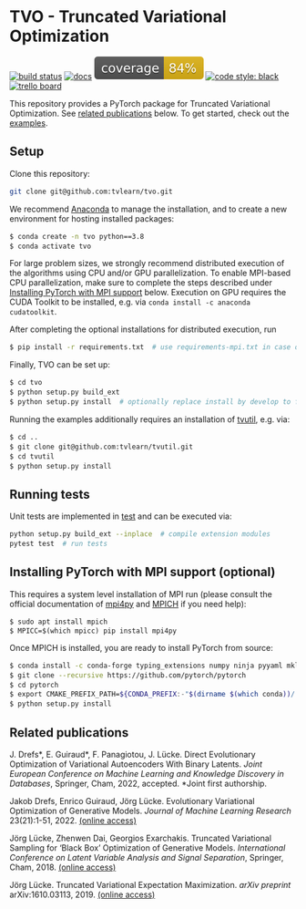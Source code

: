 # TVO - Truncated Variational Optimization <br>
[![build status](https://github.com/tvlearn/tvo/actions/workflows/test.yml/badge.svg)](https://github.com/tvlearn/tvo/actions/workflows/test.yml?query=branch%3Amaster)
[![docs](https://img.shields.io/badge/docs-latest-blue.svg)](https://tvlearn.github.io/tvo)
[![coverage](https://raw.githubusercontent.com/tvlearn/tvo/gh-pages/docs/cov_badge.svg)](https://tvlearn.github.io/tvo/htmlcov/)
[![code style: black](https://img.shields.io/badge/code%20style-black-000000.svg)](https://github.com/ambv/black)
[![trello board](https://img.shields.io/badge/trello%20board-private-blue.svg)](https://trello.com/b/EuWTcm4w/tvem-repo)

This repository provides a PyTorch package for Truncated Variational Optimization. See [related publications](#related-publications) below. To get started, check out the [examples](/examples).


## Setup
Clone this repository:

```bash
git clone git@github.com:tvlearn/tvo.git
```

We recommend [Anaconda](https://www.anaconda.com/) to manage the installation, and to create a new environment for hosting installed packages:

```bash
$ conda create -n tvo python==3.8
$ conda activate tvo
```

For large problem sizes, we strongly recommend distributed execution of the algorithms using CPU and/or GPU parallelization. To enable MPI-based CPU parallelization, make sure to complete the steps described under [Installing PyTorch with MPI support](#installing-pytorch-with-mpi-support-(optional)) below. Execution on GPU requires the CUDA Toolkit to be installed, e.g. via `conda install -c anaconda cudatoolkit`.

After completing the optional installations for distributed execution, run

```bash
$ pip install -r requirements.txt  # use requirements-mpi.txt in case of MPI-usage
```

Finally, TVO can be set up:

```bash
$ cd tvo
$ python setup.py build_ext
$ python setup.py install  # optionally replace install by develop to facilitate development
```

Running the examples additionally requires an installation of [tvutil](https://github.com/tvlearn/tvutil), e.g. via:

```bash
$ cd ..
$ git clone git@github.com:tvlearn/tvutil.git
$ cd tvutil
$ python setup.py install
```


## Running tests

Unit tests are implemented in [test](/test) and can be executed via:

```bash
python setup.py build_ext --inplace  # compile extension modules
pytest test  # run tests
```


## Installing PyTorch with MPI support (optional)
This requires a system level installation of MPI run (please consult the official documentation of [mpi4py](https://mpi4py.readthedocs.io/en/stable/install.html) and [MPICH](https://www.mpich.org/documentation/guides/) if you need help):
```
$ sudo apt install mpich
$ MPICC=$(which mpicc) pip install mpi4py
```

Once MPICH is installed, you are ready to install PyTorch from source:
```bash
$ conda install -c conda-forge typing_extensions numpy ninja pyyaml mkl mkl-include setuptools cmake cffi future six requests dataclasses
$ git clone --recursive https://github.com/pytorch/pytorch
$ cd pytorch
$ export CMAKE_PREFIX_PATH=${CONDA_PREFIX:-"$(dirname $(which conda))/../"}
$ python setup.py install
```


## Related publications

J. Drefs\*, E. Guiraud\*, F. Panagiotou, J. Lücke. Direct Evolutionary Optimization of Variational Autoencoders With Binary Latents. _Joint European Conference on Machine Learning and Knowledge Discovery in Databases_, Springer, Cham, 2022, accepted. \*Joint first authorship.

Jakob Drefs, Enrico Guiraud, Jörg Lücke. Evolutionary Variational Optimization of Generative Models. _Journal of Machine Learning Research_ 23(21):1-51, 2022. [(online access)](https://www.jmlr.org/papers/v23/20-233.html)

Jörg Lücke, Zhenwen Dai, Georgios Exarchakis. Truncated Variational Sampling for ‘Black Box’ Optimization of Generative Models. _International Conference on Latent Variable Analysis and Signal Separation_, Springer, Cham, 2018. [(online access)](https://link.springer.com/chapter/10.1007/978-3-319-93764-9_43)

Jörg Lücke. Truncated Variational Expectation Maximization. _arXiv preprint_ arXiv:1610.03113, 2019. [(online access)](https://arxiv.org/abs/1610.03113)
